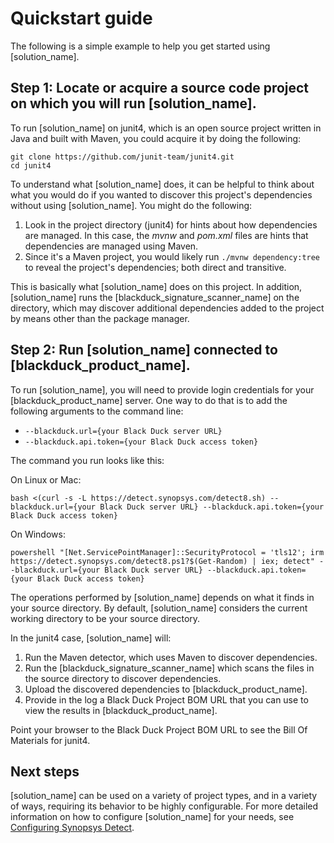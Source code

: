 # Quickstart guide

The following is a simple example to help you get started using [solution_name].

## Step 1: Locate or acquire a source code project on which you will run [solution_name].

To run [solution_name] on junit4, which is an open source project written in Java and built with Maven, you could acquire
it by doing the following:
```
git clone https://github.com/junit-team/junit4.git
cd junit4
```

To understand what [solution_name] does, it can be helpful to think about what you would do if you wanted to discover this
project's dependencies without using [solution_name]. You might do the following:

1. Look in the project directory (junit4) for hints about how dependencies are managed. In this case, the *mvnw* and *pom.xml* files are hints that dependencies are managed using Maven.
1. Since it's a Maven project, you would likely run `./mvnw dependency:tree` to reveal the project's dependencies; both direct and transitive.

This is basically what [solution_name] does on this project. In addition, [solution_name] runs the
[blackduck_signature_scanner_name] on the directory, which may discover additional dependencies
added to the project by means other than the package manager.

## Step 2: Run [solution_name] connected to [blackduck_product_name].

To run [solution_name], you will need to provide login credentials for your [blackduck_product_name]
server. One way to do that is to add the following arguments to the command line:

* `--blackduck.url={your Black Duck server URL}`
* `--blackduck.api.token={your Black Duck access token}`

The command you run looks like this:

On Linux or Mac:

````
bash <(curl -s -L https://detect.synopsys.com/detect8.sh) --blackduck.url={your Black Duck server URL} --blackduck.api.token={your Black Duck access token}
````

On Windows:

````
powershell "[Net.ServicePointManager]::SecurityProtocol = 'tls12'; irm https://detect.synopsys.com/detect8.ps1?$(Get-Random) | iex; detect" --blackduck.url={your Black Duck server URL} --blackduck.api.token={your Black Duck access token}
````

The operations performed by [solution_name] depends on what it finds in your source directory.
By default, [solution_name] considers the current working directory to be your source directory.

In the junit4 case, [solution_name] will:

1. Run the Maven detector, which uses Maven to discover dependencies.
2. Run the [blackduck_signature_scanner_name] which scans the files in the source directory to discover dependencies.
3. Upload the discovered dependencies to [blackduck_product_name].
4. Provide in the log a Black Duck Project BOM URL that you can use to view the results in [blackduck_product_name].

Point your browser to the Black Duck Project BOM URL to see the Bill Of Materials for junit4.

## Next steps

[solution_name] can be used on a variety of project types, and in a variety of ways, requiring its behavior to be highly configurable.
For more detailed information on how to configure [solution_name] for your needs, see [Configuring Synopsys Detect](../configuring/overview.md).

